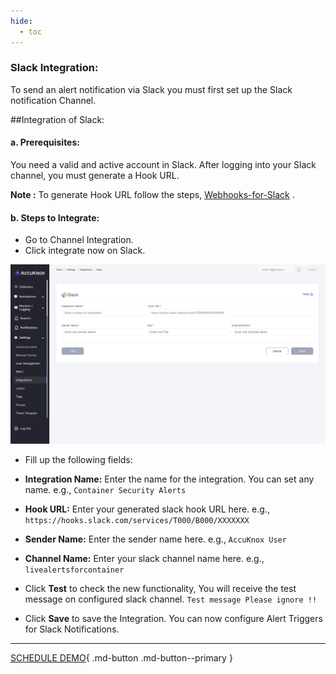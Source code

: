 ```yaml
---
hide:
  - toc
---
```



### Slack Integration:

To send an alert notification via Slack you must first set up the Slack notification Channel.

##Integration of Slack:

#### **a. Prerequisites:**
You need a valid and active account in Slack.
After logging into your Slack channel, you must generate a Hook URL.

**Note :** To generate Hook URL follow the steps, [Webhooks-for-Slack](https://slack.com/intl/en-in/help/articles/115005265063-Incoming-webhooks-for-Slack) .

#### **b. Steps to Integrate:**
+ Go to Channel Integration.
+ Click integrate now on Slack.

![](/saas/images/slack-int.png)

+ Fill up the following fields:

+ **Integration Name:** Enter the name for the integration. You can set any name. e.g., ``` Container Security Alerts ```

+ **Hook URL:** Enter your generated slack hook URL here. e.g., ``` https://hooks.slack.com/services/T000/B000/XXXXXXX ```

+ **Sender Name:** Enter the sender name here. e.g., ``` AccuKnox User ```

+ **Channel Name:** Enter your slack channel name here. e.g.,  ```  livealertsforcontainer ```

+ Click **Test** to check the new functionality, You will receive the test message on configured slack channel. ``` Test message Please ignore !! ```

+ Click **Save** to save the Integration. You can now configure Alert Triggers for Slack Notifications.

- - - 
[SCHEDULE DEMO](https://www.accuknox.com/contact-us){ .md-button .md-button--primary }
